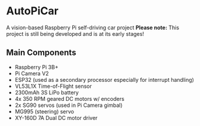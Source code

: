 # AutoPiCar
A vision-based Raspberry Pi self-driving car project
**Please note:** This project is still being developed and is at its early stages!

## Main Components
* Raspberry Pi 3B+
* Pi Camera V2
* ESP32 (used as a secondary processor especially for interrupt handling)
* VL53L1X Time-of-Flight sensor
* 2300mAh 3S LiPo battery
* 4x 350 RPM geared DC motors w/ encoders
* 2x SG90 servos (used in Pi Camera gimbal)
* MG995 (steering) servo
* XY-160D 7A Dual DC motor driver